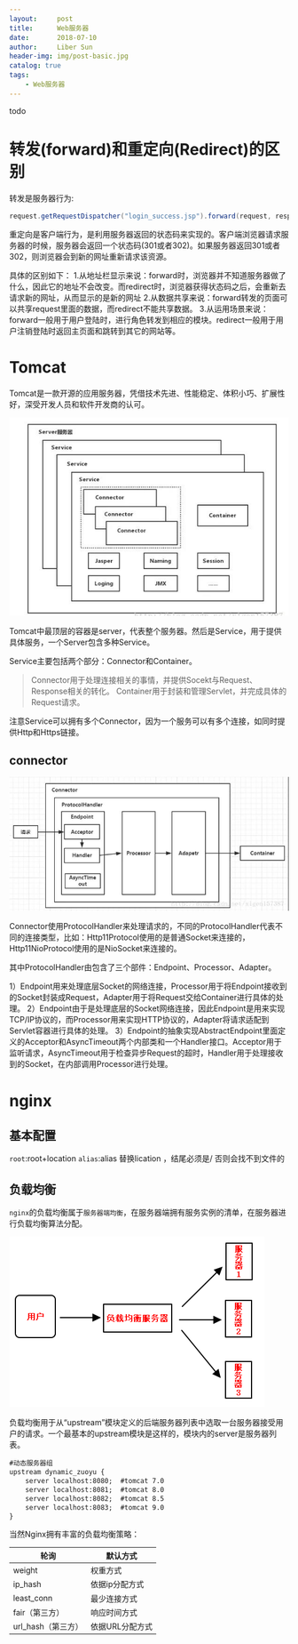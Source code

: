 ```yaml
---
layout:     post
title:      Web服务器
date:       2018-07-10
author:     Liber Sun
header-img: img/post-basic.jpg
catalog: true
tags:
    - Web服务器
---
```


todo

# 转发(forward)和重定向(Redirect)的区别

转发是服务器行为:

```java
request.getRequestDispatcher("login_success.jsp").forward(request, response);
```

重定向是客户端行为，是利用服务器返回的状态码来实现的。客户端浏览器请求服务器的时候，服务器会返回一个状态码(301或者302)。如果服务器返回301或者302，则浏览器会到新的网址重新请求该资源。

具体的区别如下：
1.从地址栏显示来说：forward时，浏览器并不知道服务器做了什么，因此它的地址不会改变。而redirect时，浏览器获得状态码之后，会重新去请求新的网址，从而显示的是新的网址
2.从数据共享来说：forward转发的页面可以共享request里面的数据，而redirect不能共享数据。
3.从运用场景来说：forward一般用于用户登陆时，进行角色转发到相应的模块。redirect一般用于用户注销登陆时返回主页面和跳转到其它的网站等。

# Tomcat

Tomcat是一款开源的应用服务器，凭借技术先进、性能稳定、体积小巧、扩展性好，深受开发人员和软件开发商的认可。

![Tomcat架构](https://raw.githubusercontent.com/sunlingzhiliber/imgstore/master/%E5%BE%AE%E4%BF%A1%E5%9B%BE%E7%89%87_20181107184142.jpg)

Tomcat中最顶层的容器是server，代表整个服务器。然后是Service，用于提供具体服务，一个Server包含多种Service。

Service主要包括两个部分：Connector和Container。

>Connector用于处理连接相关的事情，并提供Socekt与Request、Response相关的转化。
>Container用于封装和管理Servlet，并完成具体的Request请求。

注意Service可以拥有多个Connector，因为一个服务可以有多个连接，如同时提供Http和Https链接。

## connector

![Connector结构图](https://raw.githubusercontent.com/sunlingzhiliber/imgstore/master/%E5%BE%AE%E4%BF%A1%E5%9B%BE%E7%89%87_20181107185532.jpg)

Connector使用ProtocolHandler来处理请求的，不同的ProtocolHandler代表不同的连接类型，比如：Http11Protocol使用的是普通Socket来连接的，Http11NioProtocol使用的是NioSocket来连接的。

其中ProtocolHandler由包含了三个部件：Endpoint、Processor、Adapter。

1）Endpoint用来处理底层Socket的网络连接，Processor用于将Endpoint接收到的Socket封装成Request，Adapter用于将Request交给Container进行具体的处理。
2）Endpoint由于是处理底层的Socket网络连接，因此Endpoint是用来实现TCP/IP协议的，而Processor用来实现HTTP协议的，Adapter将请求适配到Servlet容器进行具体的处理。
3）Endpoint的抽象实现AbstractEndpoint里面定义的Acceptor和AsyncTimeout两个内部类和一个Handler接口。Acceptor用于监听请求，AsyncTimeout用于检查异步Request的超时，Handler用于处理接收到的Socket，在内部调用Processor进行处理。

# nginx

## 基本配置


`root`:root+location
`alias`:alias 替换lication ，结尾必须是/ 否则会找不到文件的

## 负载均衡

`nginx`的负载均衡属于`服务器端均衡`，在服务器端拥有服务实例的清单，在服务器进行负载均衡算法分配。

![服务器端负载均衡](https://raw.githubusercontent.com/sunlingzhiliber/imgstore/master/20181126102548.png)

负载均衡用于从“upstream”模块定义的后端服务器列表中选取一台服务器接受用户的请求。一个最基本的upstream模块是这样的，模块内的server是服务器列表。

```text
#动态服务器组
upstream dynamic_zuoyu {
    server localhost:8080;  #tomcat 7.0
    server localhost:8081;  #tomcat 8.0
    server localhost:8082;  #tomcat 8.5
    server localhost:8083;  #tomcat 9.0
}
```

当然Nginx拥有丰富的负载均衡策略：

| 轮询               | 默认方式        |
|--------------------|-----------------|
| weight             | 权重方式        |
| ip_hash            | 依据ip分配方式  |
| least_conn         | 最少连接方式    |
| fair（第三方）     | 响应时间方式    |
| url_hash（第三方） | 依据URL分配方式 |